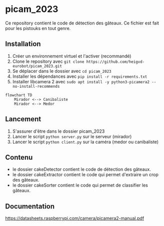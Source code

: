 # picam_2023

Ce repository contient le code de détection des gâteaux. Ce fichier est fait pour les pistouks en tout genre.

## Installation

1. Créer un environnement virtuel et l'activer (recommandé)
2. Clone le repository avec `git clone https://github.com/heigvd-eurobot/picam_2023.git`
3. Se déplacer dans le dossier avec `cd picam_2023`
4. Installer les dépendances avec `pip install -r requirements.txt`
5. Installer libcamera 2 avec `sudo apt install -y python3-picamera2 --no-install-recommends`


```mermaid
flowchart TD
    Mirador <--> Canibaliste
    Mirador <--> Medor
```

## Lancement

1. S'assurer d'être dans le dossier picam_2023
2. Lancer le script `python server.py` sur le serveur (mirador)
3. Lancer le script `python client.py` sur la caméra (medor ou canibaliste)

## Contenu

- le dossier cakeDetector contient le code de détection des gâteaux.
- le dossier cakeExtractor contient le code qui permet d'extraire un crop des gâteaux.
- le dossier cakeSorter contient le code qui permet de classifier les gâteaux.


## Documentation

https://datasheets.raspberrypi.com/camera/picamera2-manual.pdf